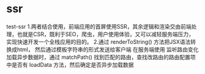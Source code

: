 # ssr
test-ssr
1.两者结合使用，前端应用的首屏使用SSR，其余逻辑和渲染交由前端处理，也就是CSR，既利于SEO，爬虫，用户使用体验，又可以减轻服务端压力，实现快速开发一个全栈应用的目的。
2.通过 renderToString() 方法把JSX语法转换成html， 然后通过模板字符串的形式发送给客户端
在服务端使用 监听路由变化
加载异步数据时，通过 matchPath() 找到匹配的路由，查找改路由的路由配置项中是否有 loadData 方法，然后确定是否异步加载数据